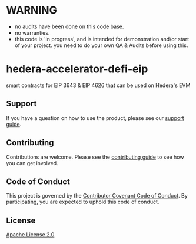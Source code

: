# WARNING
* no audits have been done on this code base.
* no warranties.
* this code is 'in progress', and is intended for demonstration and/or start of your project. you need to do your own QA & Audits before using this.
# hedera-accelerator-defi-eip

smart contracts for EIP 3643 & EIP 4626 that can be used on Hedera's EVM

## Support

If you have a question on how to use the product, please see our [support guide](https://github.com/hashgraph/.github/blob/main/SUPPORT.md).

## Contributing

Contributions are welcome. Please see the [contributing guide](https://github.com/hashgraph/.github/blob/main/CONTRIBUTING.md) to see how you can get involved.

## Code of Conduct

This project is governed by the [Contributor Covenant Code of Conduct](https://github.com/hashgraph/.github/blob/main/CODE_OF_CONDUCT.md). By participating, you are
expected to uphold this code of conduct.

## License

[Apache License 2.0](LICENSE)
